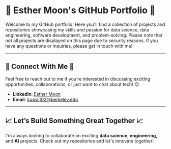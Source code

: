 # 🌟 Esther Moon's GitHub Portfolio 🌟

Welcome to my GitHub portfolio! Here you'll find a collection of projects and repositories showcasing my skills and passion for data science, data engineering, software development, and problem-solving. 
Please note that not all projects are displayed on this page due to security reasons. If you have any questions or inquiries, please get in touch with me! 

---

## 🔗 **Connect With Me** 🔗

Feel free to reach out to me if you’re interested in discussing exciting opportunities, collaborations, or just want to chat about tech! 😊

- **LinkedIn**: [Esther Moon]([https://www.linkedin.com/in/esther-moon](https://www.linkedin.com/in/esther-jiyoung-moon-a338a4221/))
- **Email**: kuwait02@berkeley.edu
  
---

## 📈 **Let’s Build Something Great Together** 📈

I'm always looking to collaborate on exciting **data science**, **engineering**, and **AI** projects. Check out my repositories and let's innovate together!

